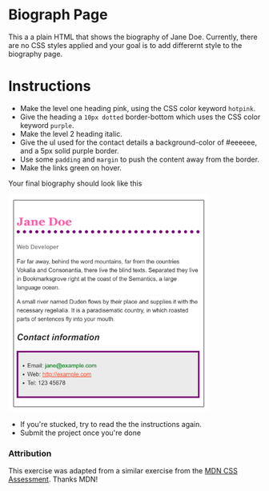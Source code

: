 # Biograph Page
This a a plain HTML that shows the biography of Jane Doe. Currently, there are no CSS styles applied and your goal is to add differernt style to the biography page.


# Instructions  

- Make the level one heading pink, using the CSS color keyword `hotpink`.
- Give the heading a `10px dotted` border-bottom which uses the CSS color keyword `purple`.
- Make the level 2 heading italic.
- Give the ul used for the contact details a background-color of #eeeeee, and a 5px solid purple border.
- Use some `padding` and `margin` to push the content away from the border.
- Make the links green on hover.

Your final biography should look like this 

![biography](/images/biography.png)

- If you're stucked, try to read the the instructions again.
- Submit the project once you're done
  

### Attribution

This exercise was adapted from a similar exercise from the [MDN CSS Assessment](https://developer.mozilla.org/en-US/docs/Learn/CSS/First_steps/Styling_a_biography_page). Thanks MDN!